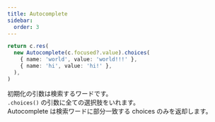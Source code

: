 ```yaml
---
title: Autocomplete
sidebar:
  order: 3
---
```


```ts "Autocomplete"
return c.res(
  new Autocomplete(c.focused?.value).choices(
    { name: 'world', value: 'world!!!' },
    { name: 'hi', value: 'hi!' },
  ),
)
```

初期化の引数は検索するワードです。  
`.choices()` の引数に全ての選択肢をいれます。  
Autocomplete は検索ワードに部分一致する choices のみを返却します。
